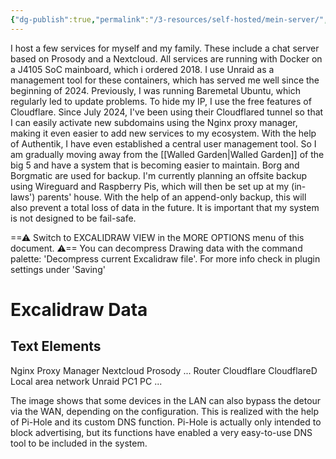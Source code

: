 ```yaml
---
{"dg-publish":true,"permalink":"/3-resources/self-hosted/mein-server/","created":"2024-07-28T22:41:21.654+02:00","updated":"2024-07-28T23:04:22.950+02:00"}
---
```



I host a few services for myself and my family. These include a chat server based on Prosody and a Nextcloud.
All services are running with Docker on a J4105 SoC mainboard, which i ordered 2018. I use Unraid as a management tool for these containers, which has served me well since the beginning of 2024. Previously, I was running Baremetal Ubuntu, which regularly led to update problems. To hide my IP, I use the free features of Cloudflare. Since July 2024, I've been using their Cloudflared tunnel so that I can easily activate new subdomains using the Nginx proxy manager, making it even easier to add new services to my ecosystem. With the help of Authentik, I have even established a central user management tool.
So I am gradually moving away from the [[Walled Garden\|Walled Garden]] of the big 5 and have a system that is becoming easier to maintain.
Borg and Borgmatic are used for backup. I'm currently planning an offsite backup using Wireguard and Raspberry Pis, which will then be set up at my (in-laws') parents' house. With the help of an append-only backup, this will also prevent a total loss of data in the future. It is important that my system is not designed to be fail-safe.


<div class="transclusion internal-embed is-loaded"><div class="markdown-embed">





==⚠  Switch to EXCALIDRAW VIEW in the MORE OPTIONS menu of this document. ⚠== You can decompress Drawing data with the command palette: 'Decompress current Excalidraw file'. For more info check in plugin settings under 'Saving'

# Excalidraw Data

## Text Elements

Nginx Proxy Manager 
Nextcloud 
Prosody 
... 
Router 
Cloudflare 
CloudflareD 
Local area network 
Unraid 
PC1 
PC ... 


</div></div>


The image shows that some devices in the LAN can also bypass the detour via the WAN, depending on the configuration. This is realized with the help of Pi-Hole and its custom DNS function. Pi-Hole is actually only intended to block advertising, but its functions have enabled a very easy-to-use DNS tool to be included in the system.

